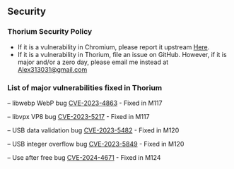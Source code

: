 ## Security

### Thorium Security Policy

 - If it is a vulnerability in Chromium, please report it upstream [Here](https://bugs.chromium.org/p/chromium/issues/entry).
 - If it is a vulnerability in Thorium, file an issue on GitHub. However, if it is major and/or a zero day, please email me instead at Alex313031@gmail.com

### List of major vulnerabilities fixed in Thorium

 &ndash; libwebp WebP bug [CVE-2023-4863](https://nvd.nist.gov/vuln/detail/CVE-2023-4863) - Fixed in M117

 &ndash; libvpx VP8 bug [CVE-2023-5217](https://nvd.nist.gov/vuln/detail/CVE-2023-5217) - Fixed in M117

 &ndash; USB data validation bug [CVE-2023-5482](https://github.com/advisories/GHSA-7cjp-92p9-vr97) - Fixed in M120

 &ndash; USB integer overflow bug [CVE-2023-5849](https://github.com/advisories/GHSA-pq78-6h8h-rcf4) - Fixed in M120

 &ndash; Use after free bug [CVE-2024-4671](https://nvd.nist.gov/vuln/detail/CVE-2024-4671) - Fixed in M124
